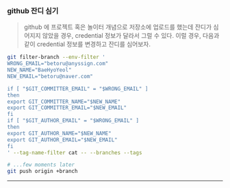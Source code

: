 ### github 잔디 심기
> github 에 프로젝트 혹은 놀이터 개념으로 저장소에 업로드를 했는데 잔디가 심어지지 않았을 경우,
> credential 정보가 달라서 그럴 수 있다.
> 이럴 경우, 다음과 같이 credential 정보를 변경하고 잔디를 심어보자.
```bash
git filter-branch --env-filter '
WRONG_EMAIL="betoru@anyssign.com"
NEW_NAME="BaeHyoYeol"
NEW_EMAIL="betoru@naver.com"

if [ "$GIT_COMMITTER_EMAIL" = "$WRONG_EMAIL" ]
then
export GIT_COMMITTER_NAME="$NEW_NAME"
export GIT_COMMITTER_EMAIL="$NEW_EMAIL"
fi
if [ "$GIT_AUTHOR_EMAIL" = "$WRONG_EMAIL" ]
then
export GIT_AUTHOR_NAME="$NEW_NAME"
export GIT_AUTHOR_EMAIL="$NEW_EMAIL"
fi
' --tag-name-filter cat -- --branches --tags

# ...few moments later
git push origin +branch
```
---